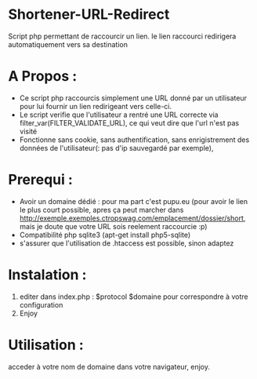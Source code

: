 Shortener-URL-Redirect
======================

Script php permettant de raccourcir un lien. le lien raccourci redirigera automatiquement vers sa destination

A Propos :
======================
- Ce script php raccourcis simplement une URL donné par un utilisateur pour lui fournir un lien redirigeant vers celle-ci.
- Le script verifie que l'utilisateur a rentré une URL correcte via filter_var(FILTER_VALIDATE_URL), ce qui veut dire que l'url n'est pas visité
- Fonctionne sans cookie, sans authentification, sans enrigistrement des données de l'utilisateur(: pas d'ip sauvegardé par exemple),

Prerequi :
======================
- Avoir un domaine dédié : pour ma part c'est pupu.eu (pour avoir le lien le plus court possible, apres ça peut marcher dans <http://exemple.exemples.ctropswag.com/emplacement/dossier/short>, mais je doute que votre URL sois reelement raccourcie :p)
- Compatibilité php sqlite3 (apt-get install php5-sqlite)
- s'assurer que l'utilisation de .htaccess est possible, sinon adaptez

Instalation :
======================
1. editer dans index.php : $protocol $domaine pour correspondre à votre configuration
2. Enjoy

Utilisation :
======================
acceder à votre nom de domaine dans votre navigateur, enjoy.
